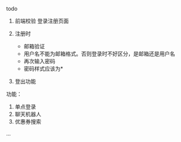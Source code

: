 todo
1. 前端校验 登录注册页面
2. 注册时
    - 邮箱验证 
    - 用户名不能为邮箱格式。否则登录时不好区分，是邮箱还是用户名
    - 再次输入密码
    - 密码样式应该为*
    
3. 登出功能


功能：
1. 单点登录  
2. 聊天机器人  
3. 优惠券搜索  

...


